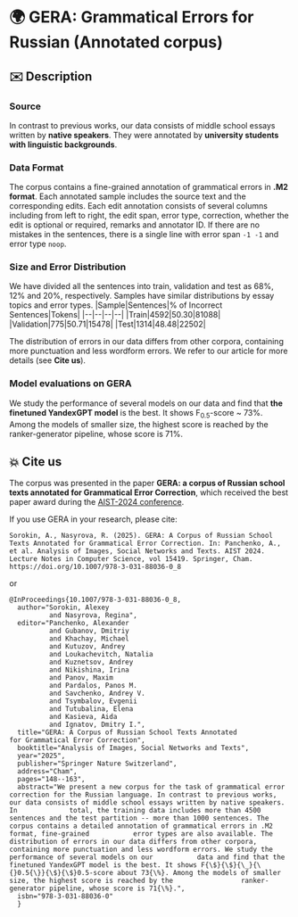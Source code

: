 # :earth_africa: GERA: Grammatical Errors for Russian (Annotated corpus)

## :envelope: Description
### Source
In contrast to previous works, our data consists of middle school essays written by **native speakers**. They were annotated by **university students with linguistic backgrounds**.

### Data Format
The corpus contains a fine-grained annotation of grammatical errors in **.M2 format**. Each annotated sample includes the source text and the corresponding edits. Each edit annotation consists of several columns including from left to right, the edit span, error type, correction, whether the edit is optional or required, remarks and annotator ID. If there are no mistakes in the sentences, there is a single line with error span `-1 -1` and error type `noop`.

### Size and Error Distribution
We have divided all the sentences into train, validation and test as 68\%, 12\% and 20\%, respectively. Samples have similar distributions by essay topics and error types.
|Sample|Sentences|\% of Incorrect Sentences|Tokens|
|--|--|--|--|
|Train|4592|50.30|81088|
|Validation|775|50.71|15478|
|Test|1314|48.48|22502|

The distribution of errors in our data differs from other corpora, containing more punctuation and less wordform errors. We refer to our article for more details (see **Cite us**).
### Model evaluations on GERA
We study the performance of several models on our data and find that **the finetuned YandexGPT model** is the best. It shows F<sub>0.5</sub>-score ~ 73\%. Among the models of smaller size, the highest score is reached by the ranker-generator pipeline, whose score is 71\%.

## :boom: Cite us
The corpus was presented in the paper **GERA: a corpus of Russian school texts annotated for Grammatical Error Correction**, which received the best paper award during the [AIST-2024 conference](https://aistconf.org/).

If you use GERA in your research, please cite:
```
Sorokin, A., Nasyrova, R. (2025). GERA: A Corpus of Russian School Texts Annotated for Grammatical Error Correction. In: Panchenko, A., et al. Analysis of Images, Social Networks and Texts. AIST 2024. Lecture Notes in Computer Science, vol 15419. Springer, Cham. https://doi.org/10.1007/978-3-031-88036-0_8
```

or
```
@InProceedings{10.1007/978-3-031-88036-0_8,
  author="Sorokin, Alexey
          and Nasyrova, Regina",
  editor="Panchenko, Alexander
          and Gubanov, Dmitriy
          and Khachay, Michael
          and Kutuzov, Andrey
          and Loukachevitch, Natalia
          and Kuznetsov, Andrey
          and Nikishina, Irina
          and Panov, Maxim
          and Pardalos, Panos M.
          and Savchenko, Andrey V.
          and Tsymbalov, Evgenii
          and Tutubalina, Elena
          and Kasieva, Aida
          and Ignatov, Dmitry I.",
  title="GERA: A Corpus of Russian School Texts Annotated for Grammatical Error Correction",
  booktitle="Analysis of Images, Social Networks and Texts",
  year="2025",
  publisher="Springer Nature Switzerland",
  address="Cham",
  pages="148--163",
  abstract="We present a new corpus for the task of grammatical error correction for the Russian language. In contrast to previous works, our data consists of middle school essays written by native speakers. In             total, the training data includes more than 4500 sentences and the test partition -- more than 1000 sentences. The corpus contains a detailed annotation of grammatical errors in .M2 format, fine-grained           error types are also available. The distribution of errors in our data differs from other corpora, containing more punctuation and less wordform errors. We study the performance of several models on our           data and find that the finetuned YandexGPT model is the best. It shows F{\$}{\$}{\_}{\{}0.5{\}}{\$}{\$}0.5-score about 73{\%}. Among the models of smaller size, the highest score is reached by the                 ranker-generator pipeline, whose score is 71{\%}.",
  isbn="978-3-031-88036-0"
  }
```
